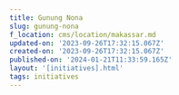 ```yaml
---
title: Gunung Nona
slug: gunung-nona
f_location: cms/location/makassar.md
updated-on: '2023-09-26T17:32:15.067Z'
created-on: '2023-09-26T17:32:15.067Z'
published-on: '2024-01-21T11:33:59.165Z'
layout: '[initiatives].html'
tags: initiatives
---
```



